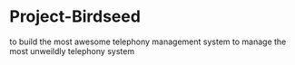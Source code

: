 # Project-Birdseed
to build the most awesome telephony management system to manage the most unweildly telephony system
